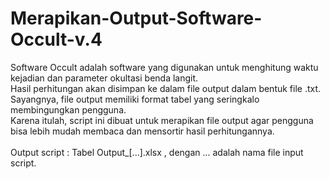 # Merapikan-Output-Software-Occult-v.4

Software Occult adalah software yang digunakan untuk menghitung waktu kejadian dan parameter okultasi benda langit. <br>
Hasil perhitungan akan disimpan ke dalam  file output dalam bentuk file .txt. <br>
Sayangnya, file output memiliki format tabel yang seringkalo membingungkan pengguna. <br>
Karena itulah, script ini dibuat untuk merapikan file output agar pengguna bisa lebih mudah membaca dan mensortir hasil perhitungannya. <br>
<br>
Output script : Tabel Output_[...].xlsx , dengan ... adalah nama file input script. 
